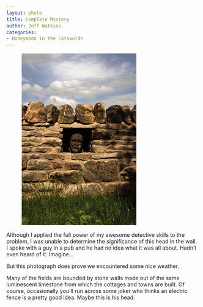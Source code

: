 ```yaml
---
layout: photo
title: Complete Mystery
author: Jeff Watkins
categories:
- Honeymoon in the Cotswolds
---
```


<figure><img class="photo" src="/photos/IMG_0926.jpg"></figure>

Although I applied the full power of my awesome detective skills to the
problem, I was unable to determine the significance of this head in the wall.
I spoke with a guy in a pub and he had no idea what it was all about. Hadn’t
even heard of it. Imagine…

But this photograph does prove we encountered some nice weather.

Many of the fields are bounded by stone walls made out of the same luminescent
limestone from which the cottages and towns are built. Of course, occasionally
you’ll run across some joker who thinks an electric fence is a pretty good
idea. Maybe this is his head.

